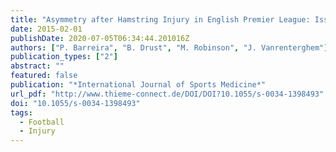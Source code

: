 ```yaml
---
title: "Asymmetry after Hamstring Injury in English Premier League: Issue Resolved, Or Perhaps Not?"
date: 2015-02-01
publishDate: 2020-07-05T06:34:44.201016Z
authors: ["P. Barreira", "B. Drust", "M. Robinson", "J. Vanrenterghem"]
publication_types: ["2"]
abstract: ""
featured: false
publication: "*International Journal of Sports Medicine*"
url_pdf: "http://www.thieme-connect.de/DOI/DOI?10.1055/s-0034-1398493"
doi: "10.1055/s-0034-1398493"
tags:
  - Football
  - Injury
---
```

